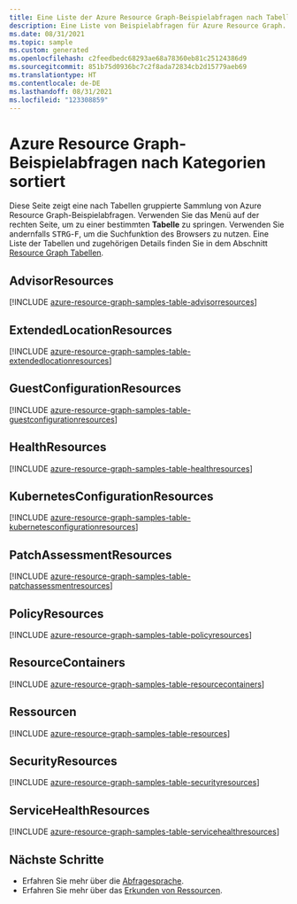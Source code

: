 ```yaml
---
title: Eine Liste der Azure Resource Graph-Beispielabfragen nach Tabellen sortiert
description: Eine Liste von Beispielabfragen für Azure Resource Graph. Die Tabellen umfassen Ressourcen, ResourceContainers, PolicyResources und vieles mehr.
ms.date: 08/31/2021
ms.topic: sample
ms.custom: generated
ms.openlocfilehash: c2feedbedc68293ae68a78360eb81c25124386d9
ms.sourcegitcommit: 851b75d0936bc7c2f8ada72834cb2d15779aeb69
ms.translationtype: HT
ms.contentlocale: de-DE
ms.lasthandoff: 08/31/2021
ms.locfileid: "123308859"
---
```

# <a name="azure-resource-graph-sample-queries-by-table"></a>Azure Resource Graph-Beispielabfragen nach Kategorien sortiert

Diese Seite zeigt eine nach Tabellen gruppierte Sammlung von Azure Resource Graph-Beispielabfragen. Verwenden Sie das Menü auf der rechten Seite, um zu einer bestimmten **Tabelle** zu springen. Verwenden Sie andernfalls <kbd>STRG</kbd>-<kbd>F</kbd>, um die Suchfunktion des Browsers zu nutzen. Eine Liste der Tabellen und zugehörigen Details finden Sie in dem Abschnitt [Resource Graph Tabellen](../concepts/query-language.md#resource-graph-tables).

## <a name="advisorresources"></a>AdvisorResources

[!INCLUDE [azure-resource-graph-samples-table-advisorresources](../../../../includes/resource-graph/samples/bytable/advisorresources.md)]

## <a name="extendedlocationresources"></a>ExtendedLocationResources

[!INCLUDE [azure-resource-graph-samples-table-extendedlocationresources](../../../../includes/resource-graph/samples/bytable/extendedlocationresources.md)]

## <a name="guestconfigurationresources"></a>GuestConfigurationResources

[!INCLUDE [azure-resource-graph-samples-table-guestconfigurationresources](../../../../includes/resource-graph/samples/bytable/guestconfigurationresources.md)]

## <a name="healthresources"></a>HealthResources

[!INCLUDE [azure-resource-graph-samples-table-healthresources](../../../../includes/resource-graph/samples/bytable/healthresources.md)]

## <a name="kubernetesconfigurationresources"></a>KubernetesConfigurationResources

[!INCLUDE [azure-resource-graph-samples-table-kubernetesconfigurationresources](../../../../includes/resource-graph/samples/bytable/kubernetesconfigurationresources.md)]

## <a name="patchassessmentresources"></a>PatchAssessmentResources

[!INCLUDE [azure-resource-graph-samples-table-patchassessmentresources](../../../../includes/resource-graph/samples/bytable/patchassessmentresources.md)]

## <a name="policyresources"></a>PolicyResources

[!INCLUDE [azure-resource-graph-samples-table-policyresources](../../../../includes/resource-graph/samples/bytable/policyresources.md)]

## <a name="resourcecontainers"></a>ResourceContainers

[!INCLUDE [azure-resource-graph-samples-table-resourcecontainers](../../../../includes/resource-graph/samples/bytable/resourcecontainers.md)]

## <a name="resources"></a>Ressourcen

[!INCLUDE [azure-resource-graph-samples-table-resources](../../../../includes/resource-graph/samples/bytable/resources.md)]

## <a name="securityresources"></a>SecurityResources

[!INCLUDE [azure-resource-graph-samples-table-securityresources](../../../../includes/resource-graph/samples/bytable/securityresources.md)]

## <a name="servicehealthresources"></a>ServiceHealthResources

[!INCLUDE [azure-resource-graph-samples-table-servicehealthresources](../../../../includes/resource-graph/samples/bytable/servicehealthresources.md)]

## <a name="next-steps"></a>Nächste Schritte

- Erfahren Sie mehr über die [Abfragesprache](../concepts/query-language.md).
- Erfahren Sie mehr über das [Erkunden von Ressourcen](../concepts/explore-resources.md).
